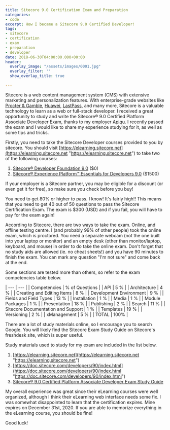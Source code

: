 ```yaml
---
title: Sitecore 9.0 Certification Exam and Preparation
categories:
- code
excerpt: How I became a Sitecore 9.0 Certified Developer!
tags:
- sitecore
- certification
- exam
- preparation
- developer
date: 2018-06-30T04:00:00.000+00:00
header:
  overlay_image: "/assets/images/0001.jpg"
  overlay_filter: ''
  show_overlay_title: true

---
```

Sitecore is a web content management system (CMS) with extensive marketing and personalization features. With enterprise-grade websites like [Procter & Gamble](http://pg.com), [Huawei](Huawei.com), [LastPass](lastpass.com), and many more, Sitecore is a valuable technology to learn as a web or full-stack developer. I received a great opportunity to study and write the Sitecore® 9.0 Certified Platform Associate Developer Exam, thanks to my employer [Apiqu](apiqu.com). I recently passed the exam and I would like to share my experience studying for it, as well as some tips and tricks.

Firstly, you need to take the Sitecore Developer courses provided to you by sitecore. You should visit [https://elearning.sitecore.net](https://elearning.sitecore.net "https://elearning.sitecore.net") to take two of the following courses:

1. [Sitecore® Developer Foundation 9.0](https://elearning.sitecore.net/Public/ContentDetails.aspx?id=4D65DA79A42744A59B68DAF2895770BE "Sitecore Developer Foundation 9.0") ($0)
2. [Sitecore® Experience Platform™ Essentials for Developers 9.0](https://elearning.sitecore.net/Public/ContentDetails.aspx?id=BC286B8A482C49BD8CB52CE507B666D0 "Sitecore Experience Platform Essentials for Developers 9.0") ($1500)

If your employer is a Sitecore partner, you may be eligible for a discount (or even get it for free), so make sure you check before you buy!

You need to get 80% or higher to pass. I know! It's fairly high!! This means that you need to get 40 out of 50 questions to pass the Sitecore Certification Exam. The exam is $300 (USD) and if you fail, you will have to pay for the exam again!

According to Sitecore, there are two ways to take the exam. Online, and offline testing centre. I (and probably 99% of other people) took the online exam, which is proctored. You need a separate webcam (not the one built into your laptop or monitor) and an empty desk (other than monitor/laptop, keyboard, and mouse) in order to do take the online exam. Don't forget that no study aids are allowed (ie. no cheat sheets!) and you have 90 minutes to finish the exam. You can mark any question "I'm not sure" and come back at the end.

Some sections are tested more than others, so refer to the exam competencies table below.

| --- | --- |
| Competencies | % of Questions |
| API | 5 % |
| Architecture | 4 % |
| Creating and Editing Items | 8 % |
| Development Environment | 9 % |
| Fields and Field Types | 13 % |
| Installation | 1 % |
| Media | 1 % |
| Module Packages | 1 % |
| Presentation | 18 % |
| Publishing | 2 % |
| Search | 11 % |
| Sitecore Documentation and Support | 1 % |
| Templates | 19 % |
| Versioning | 2 % |
| xManagement | 5 % |
| TOTAL | 100% |

There are a lot of study materials online, so I encourage you to search Google. You will likely find the Sitecore Exam Study Guide on Sitecore's freshdesk site, which is super useful.

Study materials used to study for my exam are included in the list below.

1. [https://elearning.sitecore.net](https://elearning.sitecore.net "https://elearning.sitecore.net")
2. [https://doc.sitecore.com/developers/90/index.html](https://doc.sitecore.com/developers/90/index.html "https://doc.sitecore.com/developers/90/index.html")
3. [Sitecore® 9.0 Certified Platform Associate Developer Exam Study Guide](https://sitecore.freshdesk.com/support/solutions/articles/16000067853-sitecore-9-0-certified-platform-associate-developer-exam-study-guide-)

My overall experience was great since their eLearning courses were well organized, although I think their eLearning web interface needs some fix. I was somewhat disappointed to learn that the certification expires. Mine expires on December 31st, 2020. If you are able to memorize everything in the eLearning course, you should be fine!

Good luck!